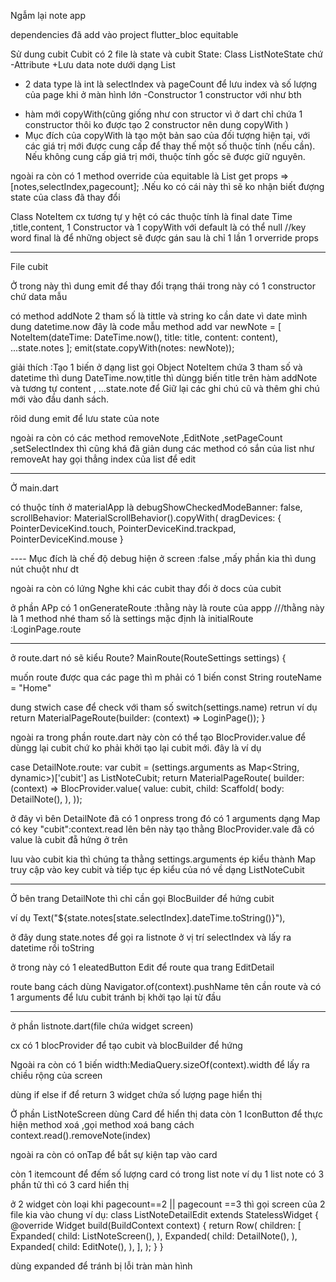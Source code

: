 Ngẫm lại note app


dependencies đã add vào project
flutter_bloc
equitable


Sử dung cubit
Cubit có 2 file là state và cubit
State:
Class ListNoteState chứ
-Attribute
+Lưu data note dưới dạng List 
+ 2 data type là int là selectIndex và pageCount để lưu index và số lượng của page khi ở màn hình lớn
-Constructor
1 constructor với như bth
- hàm mới copyWith(cũng giống như con structor vì ở dart chỉ chứa 1 constructor thôi ko được tạo 2 constructor nên dung copyWith )
- Mục đích của copyWith là tạo một bản sao của đối tượng hiện tại, với các giá trị mới được cung cấp để thay thế một số thuộc tính (nếu cần). Nếu không cung cấp giá trị mới, thuộc tính gốc sẽ được giữ nguyên.


ngoài ra còn có 1 method override của equitable là List<Object> get props => [notes,selectIndex,pagecount];
.Nếu ko có cái này thì sẽ ko nhận biết đượng state của class đã thay đổi



Class NoteItem cx tương tự y hệt có các thuộc tính là final  date Time ,title,content, 
1 Constructor và 1 copyWith với default là có thể null
//key word final là để những object sẽ được gán sau là chỉ 1 lần
1 orverride props

---------------------------------------------------------------------------------------------
File cubit

Ở trong này thì  dung emit để thay đổi trạng thái
trong này có 1 constructor chứ data mẫu 



có method addNote 2 tham số là tittle và string ko cần date vì date mình dung datetime.now
đây là code mẫu method add
   var newNote = [
      NoteItem(dateTime: DateTime.now(), title: title, content: content),
      ...state.notes
    ];
    emit(state.copyWith(notes: newNote));

giải thích :Tạo 1 biến ở dạng list gọi Object NoteItem chứa 3 tham số và datetime thì dung DateTime.now,title thì dùngg biến title trên hàm addNote và tương tự content , ...state.note   để Giữ lại các ghi chú cũ và thêm ghi chú mới vào đầu danh sách.


rôid dung emit để lưu state của note

ngoài ra còn có  các method removeNote ,EditNote ,setPageCount ,setSelectIndex thì cũng khá đã giản dung các method có sắn của list như removeAt hay gọi thẳng index của list để edit

----------------------------------------------------------
Ở main.dart

có thuộc tính ở materialApp là 
    debugShowCheckedModeBanner: false,
      scrollBehavior: MaterialScrollBehavior().copyWith(
        dragDevices: {
          PointerDeviceKind.touch,
          PointerDeviceKind.trackpad,
          PointerDeviceKind.mouse
        }

---- Mục đích là chế độ debug hiện ở screen :false ,mấy phần kia thì dung nút chuột như dt

ngoài ra  còn có lứng Nghe khi các cubit thay đổi ở docs của cubit


ở phần APp có 1 onGenerateRoute :thằng này là route của appp ///thằng này là 1 method nhé tham số là settings
mặc định là initialRoute :LoginPage.route

--------------------
ở route.dart
nó sẽ kiểu Route<dynamic>? MainRoute(RouteSettings settings) {

 muốn route được qua các page thì m phải có 1 biến const String routeName = "Home" 

dung stwich case để check với tham số switch(settings.name)
retrun ví dụ   return MaterialPageRoute(builder: (context) => LoginPage());
}


ngoài ra trong phần route.dart này còn có thể tạo BlocProvider.value để dùngg lại cubit chứ ko phải khởi tạo lại cubit mới.
đây là ví dụ

   case DetailNote.route:
      var cubit = (settings.arguments as Map<String, dynamic>)['cubit']
          as ListNoteCubit;
      return MaterialPageRoute(
          builder: (context) => BlocProvider.value(
                value: cubit,
                child: Scaffold(
                  body: DetailNote(),
                ),
              ));

ở đây vì bên DetailNote đã có  1 onpress trong đó có 1 arguments dạng Map có key "cubit":context.read<ListNoteCubit>
lên bên này tạo thằng BlocProvider.vale đã có value là cubit đẵ hứng ở  trên

luu vào cubit kia thì chúng ta thằng settings.arguments ép kiểu thành Map truy cập vào key cubit và tiếp tục ép kiểu của nó về dạng ListNoteCubit



--------------------------------------------------

Ở bên trang DetailNote thì chỉ cần gọi BlocBuilder để hứng cubit

ví dụ 
 Text("${state.notes[state.selectIndex].dateTime.toString()}"),

ở đây dung state.notes để gọi ra listnote ở vị trí selectIndex và lấy ra datetime rồi toString


ở trong này có 1 eleatedButton Edit để route qua trang EditDetail

route bang cách dùng Navigator.of(context).pushName tên cần route và có 1 arguments để lưu cubit tránh bị khởi tạo lại từ đầu




----------------------------------------------
ở phần listnote.dart(file chứa widget screen)

cx có 1 blocProvider để tạo cubit và blocBuilder để hứng 

Ngoài ra còn có 1 biến width:MediaQuery.sizeOf(context).width để lấy ra chiều rộng của screen 

dùng if else if để return 3 widget chứa số lượng page hiển thị

Ở phần ListNoteScreen dùng Card để hiển thị data còn 1 IconButton để thực hiện method xoá ,gọi method xoá bang cách context.read<ListNoteCubit>().removeNote(index)

ngoài ra còn có onTap để bắt sự kiện tap vào card 

còn 1 itemcount để đếm số lượng card có trong list note ví dụ 1 list note có 3 phần tử thì có 3 card hiển thị



ở 2 widget còn loại khi pagecount==2 || pagecount ==3 thì gọi screen của 2 file kia vào chung ví dụ:
class ListNoteDetailEdit extends StatelessWidget {
  @override
  Widget build(BuildContext context) {
    return Row(
      children: [
        Expanded(
          child: ListNoteScreen(),
        ),
        Expanded(
          child: DetailNote(),
        ),
        Expanded(
          child: EditNote(),
        ),
      ],
    );
  }
}

dùng  expanded để tránh bị lỗi tràn màn hình







